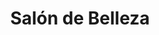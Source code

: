 ---
title: "Salón de Belleza"
url: /ciudad-autonoma-de-buenos-aires/salon-de-belleza/
shop: peluquería
---